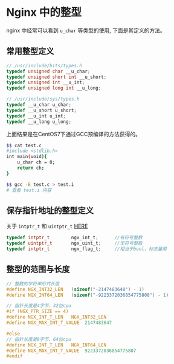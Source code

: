 # Nginx 中的整型

nginx 中经常可以看到 `u_char` 等类型的使用, 下面是其定义的方法。

## 常用整型定义

```c
// /usr/include/bits/types.h
typedef unsigned char __u_char;
typedef unsigned short int __u_short;
typedef unsigned int __u_int;
typedef unsigned long int __u_long;

// /usr/include/sys/types.h
typedef __u_char u_char;
typedef __u_short u_short;
typedef __u_int u_int;
typedef __u_long u_long;
```

上面结果是在CentOS7下通过GCC预编译的方法获得的。

```bash
$$ cat test.c 
#include <stdlib.h>
int main(void){
    u_char ch = 0;
    return ch;
}

$$ gcc -E test.c > test.i
# 查看 test.i 内容
```

## 保存指针地址的整型定义

关于 `intptr_t` 和 `uintptr_t` [HERE](linux_c_programming/base/integer_range.md)

```c
typedef intptr_t        ngx_int_t;      //有符号整数
typedef uintptr_t       ngx_uint_t;     //无符号整数
typedef intptr_t        ngx_flag_t;     //相当于bool，标志量用
```

## 整型的范围与长度

```c
// 整数的字符串形式长度
#define NGX_INT32_LEN   (sizeof("-2147483648") - 1)
#define NGX_INT64_LEN   (sizeof("-9223372036854775808") - 1)

// 指针长度是4字节，32位cpu
#if (NGX_PTR_SIZE == 4)
#define NGX_INT_T_LEN   NGX_INT32_LEN
#define NGX_MAX_INT_T_VALUE  2147483647

#else
// 指针长度是8字节，64位cpu
#define NGX_INT_T_LEN   NGX_INT64_LEN
#define NGX_MAX_INT_T_VALUE  9223372036854775807
#endif
```
